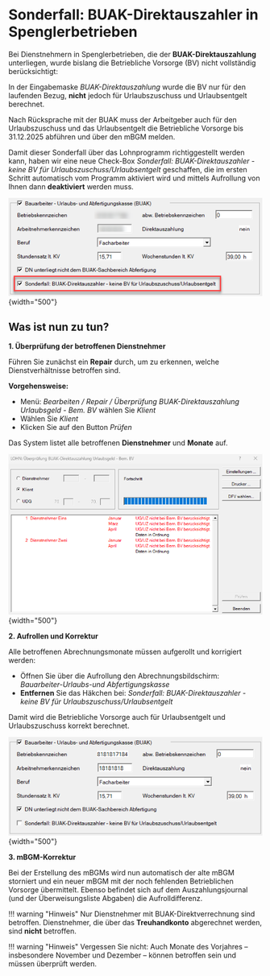 # Sonderfall: BUAK-Direktauszahler in Spenglerbetrieben

Bei Dienstnehmern in Spenglerbetrieben, die der **BUAK-Direktauszahlung** unterliegen, wurde bislang die Betriebliche Vorsorge (BV) nicht vollständig berücksichtigt:

In der Eingabemaske *BUAK-Direktauszahlung* wurde die BV nur für den laufenden Bezug, **nicht** jedoch für Urlaubszuschuss und Urlaubsentgelt berechnet.

Nach Rücksprache mit der BUAK muss der Arbeitgeber auch für den Urlaubszuschuss und das Urlaubsentgelt die Betriebliche Vorsorge bis 31.12.2025 abführen und über den mBGM melden.

Damit dieser Sonderfall über das Lohnprogramm richtiggestellt werden kann, haben wir eine neue Check-Box *Sonderfall: BUAK-Direktauszahler - keine BV für Urlaubszuschuss/Urlaubsentgelt* geschaffen, die im ersten Schritt automatisch vom Programm aktiviert wird und mittels Aufrollung von Ihnen dann **deaktiviert** werden muss.

![Image](img/image2.png){width="500"}

## Was ist nun zu tun?

**1. Überprüfung der betroffenen Dienstnehmer**

Führen Sie zunächst ein **Repair** durch, um zu erkennen, welche Dienstverhältnisse betroffen sind.

**Vorgehensweise:**

- Menü: *Bearbeiten / Repair / Überprüfung BUAK-Direktauszahlung Urlaubsgeld - Bem. BV* wählen Sie *Klient*
- Wählen Sie *Klient*
- Klicken Sie auf den Button *Prüfen*

Das System listet alle betroffenen **Dienstnehmer** und **Monate** auf.

![Image](img/image1.png){width="500"}

**2. Aufrollen und Korrektur**

Alle betroffenen Abrechnungsmonate müssen aufgerollt und korrigiert werden:

- Öffnen Sie über die Aufrollung den Abrechnungsbildschirm: *Bauarbeiter-Urlaubs-und Abfertigungskasse*
- **Entfernen** Sie das Häkchen bei: *Sonderfall: BUAK-Direktauszahler - keine BV für Urlaubszuschuss/Urlaubsentgelt*

Damit wird die Betriebliche Vorsorge auch für Urlaubsentgelt und Urlaubszuschuss korrekt berechnet.

![Image](img/image3.png){width="500"}

**3. mBGM-Korrektur**

Bei der Erstellung des mBGMs wird nun automatisch der alte mBGM storniert und ein neuer mBGM mit der noch fehlenden Betrieblichen Vorsorge übermittelt. Ebenso befindet sich auf dem Auszahlungsjournal (und der Überweisungsliste Abgaben) die Aufrolldifferenz.

!!! warning "Hinweis"
    Nur Dienstnehmer mit BUAK-Direktverrechnung sind betroffen. Dienstnehmer, die über das **Treuhandkonto** abgerechnet werden, sind **nicht** betroffen.

!!! warning "Hinweis"
    Vergessen Sie nicht: Auch Monate des Vorjahres – insbesondere November und Dezember – können betroffen sein und müssen überprüft werden.